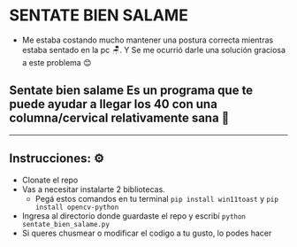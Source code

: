 # SENTATE BIEN SALAME

- Me estaba costando mucho mantener una postura correcta mientras estaba sentado en la pc 🪑. Y Se me ocurrió darle una solución graciosa a este problema 😊

## **Sentate bien salame** Es un programa que te puede ayudar a llegar los 40 con una columna/cervical relativamente sana 🦴

---

## Instrucciones: ⚙️
- Clonate el repo
- Vas a necesitar instalarte 2 bibliotecas. 
    - Pegá estos comandos en tu terminal `pip install win11toast` y  `pip install opencv-python`
- Ingresa al directorio donde guardaste el repo y escribí  `python sentate_bien_salame.py`
- Si queres chusmear o modificar el codigo a tu gusto, lo podes hacer